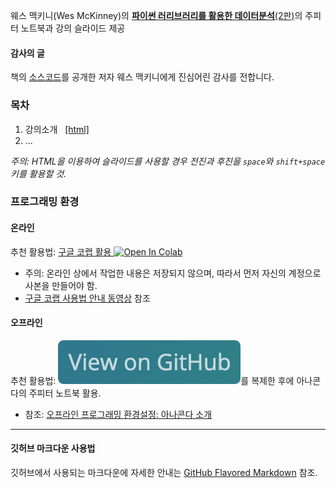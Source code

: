 웨스 맥키니(Wes McKinney)의 
[__파이썬 러리브러리를 활용한 데이터분석__(2판)](https://m.hanbit.co.kr/store/books/book_view.html?p_code=B6417848794#)의 
주피터 노트북과 강의 슬라이드 제공

#### 감사의 글

책의 [소스코드](https://github.com/wesm/pydata-book)를 
공개한 저자 웨스 맥키니에게 진심어린 감사를 전합니다.

### 목차

1. 강의소개 &nbsp;
    [[html]](./notebooks/pydata01-intro.html)
1. ...

*주의: HTML을 이용하여 슬라이드를 사용할 경우 전진과 후진을 `space`와 `shift+space` 키를 활용할 것.*

### 프로그래밍 환경

#### 온라인

추천 활용법: [구글 코랩 활용 ](https://colab.research.google.com/github/codingalzi/python-data-analysis/blob/master/)
<a href="https://colab.research.google.com/github/codingalzi/python-data-analysis/blob/master/"><img src="https://colab.research.google.com/assets/colab-badge.svg" alt="Open In Colab"/></a>

* 주의: 온라인 상에서 작업한 내용은 저장되지 않으며, 따라서 먼저 자신의 계정으로 사본을 만들어야 함.
* [구글 코랩 사용법 안내 동영상](https://www.youtube.com/watch?v=Jb_n90gHdP0) 참조

#### 오프라인

추천 활용법: [![GitHub:python-data-analysis](view-on-github.png)](https://github.com/codingalzi/python-data-analysis)를 
복제한 후에 아나콘다의 주피터 노트북 활용.

* 참조: [오프라인 프로그래밍 환경설정: 아나콘다 소개](./notebooks/pydata01-intro.html)

---

#### 깃허브 마크다운 사용법 

깃허브에서 사용되는 마크다운에 자세한 안내는 [GitHub Flavored Markdown](https://guides.github.com/features/mastering-markdown/) 참조.
